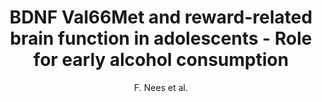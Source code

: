 ---
author: F. Nees et al.
title: BDNF Val66Met and reward-related brain function in adolescents - Role for early alcohol consumption
journal: Alcohol
year: 2015
type: article
doi: 10.1016/j.alcohol.2014.12.004
---